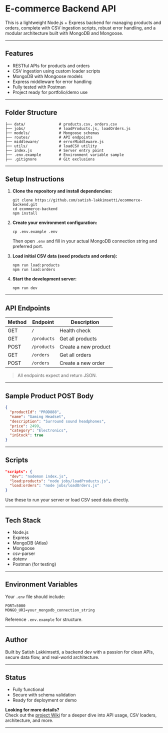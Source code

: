 # E-commerce Backend API

This is a lightweight Node.js + Express backend for managing products and orders, complete with CSV ingestion scripts, robust error handling, and a modular architecture built with MongoDB and Mongoose.

---

## Features

- RESTful APIs for products and orders  
- CSV ingestion using custom loader scripts  
- MongoDB with Mongoose models  
- Express middleware for error handling  
- Fully tested with Postman  
- Project ready for portfolio/demo use  

---

## Folder Structure

```
├── data/               # products.csv, orders.csv  
├── jobs/               # loadProducts.js, loadOrders.js  
├── models/             # Mongoose schemas  
├── routes/             # API endpoints  
├── middleware/         # errorMiddleware.js  
├── utils/              # loadCSV utility  
├── index.js            # Server entry point  
├── .env.example        # Environment variable sample  
├── .gitignore          # Git exclusions  
```

---

## Setup Instructions

1. **Clone the repository and install dependencies:**

   ```
   git clone https://github.com/satish-lakkimsetti/ecommerce-backend.git
   cd ecommerce-backend
   npm install
   ```

2. **Create your environment configuration:**

   ```
   cp .env.example .env
   ```

   Then open `.env` and fill in your actual MongoDB connection string and preferred port.

3. **Load initial CSV data (seed products and orders):**

   ```
   npm run load:products
   npm run load:orders
   ```

4. **Start the development server:**

   ```
   npm run dev
   ```

---

## API Endpoints

| Method | Endpoint         | Description          |
|--------|------------------|----------------------|
| GET    | `/`              | Health check         |
| GET    | `/products`      | Get all products     |
| POST   | `/products`      | Create a new product |
| GET    | `/orders`        | Get all orders       |
| POST   | `/orders`        | Create a new order   |

> All endpoints expect and return JSON.

---

## Sample Product POST Body

```json
{
  "productId": "PROD888",
  "name": "Gaming Headset",
  "description": "Surround sound headphones",
  "price": 2499,
  "category": "Electronics",
  "inStock": true
}
```

---

## Scripts

```json
"scripts": {
  "dev": "nodemon index.js",
  "load:products": "node jobs/loadProducts.js",
  "load:orders": "node jobs/loadOrders.js"
}
```

Use these to run your server or load CSV seed data directly.

---

## Tech Stack

- Node.js  
- Express  
- MongoDB (Atlas)  
- Mongoose  
- csv-parser  
- dotenv  
- Postman (for testing)  

---

## Environment Variables

Your `.env` file should include:

```
PORT=5000
MONGO_URI=your_mongodb_connection_string
```

Reference `.env.example` for structure.

---

## Author

Built by Satish Lakkimsetti, a backend dev with a passion for clean APIs, secure data flow, and real-world architecture.

---

## Status

- Fully functional  
- Secure with schema validation  
- Ready for deployment or demo

**Looking for more details?**  
Check out the [project Wiki](../../wiki) for a deeper dive into API usage, CSV loaders, architecture, and more.

---
